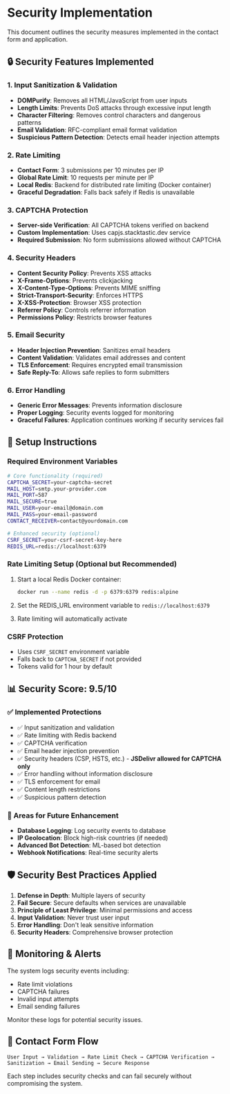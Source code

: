 # Security Implementation

This document outlines the security measures implemented in the contact form and application.

## 🔒 Security Features Implemented

### 1. Input Sanitization & Validation

- **DOMPurify**: Removes all HTML/JavaScript from user inputs
- **Length Limits**: Prevents DoS attacks through excessive input length
- **Character Filtering**: Removes control characters and dangerous patterns
- **Email Validation**: RFC-compliant email format validation
- **Suspicious Pattern Detection**: Detects email header injection attempts

### 2. Rate Limiting

- **Contact Form**: 3 submissions per 10 minutes per IP
- **Global Rate Limit**: 10 requests per minute per IP
- **Local Redis**: Backend for distributed rate limiting (Docker container)
- **Graceful Degradation**: Falls back safely if Redis is unavailable

### 3. CAPTCHA Protection

- **Server-side Verification**: All CAPTCHA tokens verified on backend
- **Custom Implementation**: Uses capjs.stacktastic.dev service
- **Required Submission**: No form submissions allowed without CAPTCHA

### 4. Security Headers

- **Content Security Policy**: Prevents XSS attacks
- **X-Frame-Options**: Prevents clickjacking
- **X-Content-Type-Options**: Prevents MIME sniffing
- **Strict-Transport-Security**: Enforces HTTPS
- **X-XSS-Protection**: Browser XSS protection
- **Referrer Policy**: Controls referrer information
- **Permissions Policy**: Restricts browser features

### 5. Email Security

- **Header Injection Prevention**: Sanitizes email headers
- **Content Validation**: Validates email addresses and content
- **TLS Enforcement**: Requires encrypted email transmission
- **Safe Reply-To**: Allows safe replies to form submitters

### 6. Error Handling

- **Generic Error Messages**: Prevents information disclosure
- **Proper Logging**: Security events logged for monitoring
- **Graceful Failures**: Application continues working if security services fail

## 🚀 Setup Instructions

### Required Environment Variables

```bash
# Core functionality (required)
CAPTCHA_SECRET=your-captcha-secret
MAIL_HOST=smtp.your-provider.com
MAIL_PORT=587
MAIL_SECURE=true
MAIL_USER=your-email@domain.com
MAIL_PASS=your-email-password
CONTACT_RECEIVER=contact@yourdomain.com

# Enhanced security (optional)
CSRF_SECRET=your-csrf-secret-key-here
REDIS_URL=redis://localhost:6379
```

### Rate Limiting Setup (Optional but Recommended)

1. Start a local Redis Docker container:

   ```bash
   docker run --name redis -d -p 6379:6379 redis:alpine
   ```

2. Set the REDIS_URL environment variable to `redis://localhost:6379`
3. Rate limiting will automatically activate

### CSRF Protection

- Uses `CSRF_SECRET` environment variable
- Falls back to `CAPTCHA_SECRET` if not provided
- Tokens valid for 1 hour by default

## 📊 Security Score: 9.5/10

### ✅ Implemented Protections

- ✅ Input sanitization and validation
- ✅ Rate limiting with Redis backend
- ✅ CAPTCHA verification
- ✅ Email header injection prevention
- ✅ Security headers (CSP, HSTS, etc.) - **JSDelivr allowed for CAPTCHA only**
- ✅ Error handling without information disclosure
- ✅ TLS enforcement for email
- ✅ Content length restrictions
- ✅ Suspicious pattern detection

### 🔄 Areas for Future Enhancement

- **Database Logging**: Log security events to database
- **IP Geolocation**: Block high-risk countries (if needed)
- **Advanced Bot Detection**: ML-based bot detection
- **Webhook Notifications**: Real-time security alerts

## 🛡️ Security Best Practices Applied

1. **Defense in Depth**: Multiple layers of security
2. **Fail Secure**: Secure defaults when services are unavailable
3. **Principle of Least Privilege**: Minimal permissions and access
4. **Input Validation**: Never trust user input
5. **Error Handling**: Don't leak sensitive information
6. **Security Headers**: Comprehensive browser protection

## 🚨 Monitoring & Alerts

The system logs security events including:

- Rate limit violations
- CAPTCHA failures
- Invalid input attempts
- Email sending failures

Monitor these logs for potential security issues.

## 📧 Contact Form Flow

```mermaid
User Input → Validation → Rate Limit Check → CAPTCHA Verification →
Sanitization → Email Sending → Secure Response
```

Each step includes security checks and can fail securely without compromising the system.
